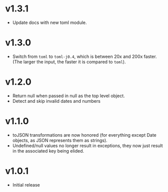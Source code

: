 # v1.3.1

* Update docs with new toml module.

# v1.3.0

* Switch from `toml` to `toml-j0.4`, which is between 20x and 200x faster.
  (The larger the input, the faster it is compared to `toml`).

# v1.2.0

* Return null when passed in null as the top level object.
* Detect and skip invalid dates and numbers

# v1.1.0

* toJSON transformations are now honored (for everything except Date objects, as JSON represents them as strings).
* Undefined/null values no longer result in exceptions, they now just result in the associated key being elided.

# v1.0.1

* Initial release
